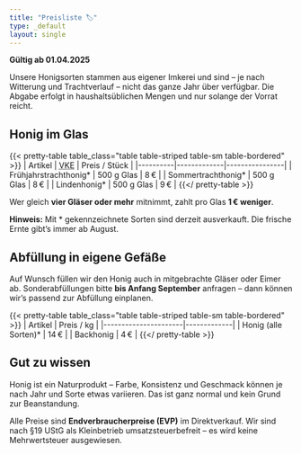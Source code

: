 ```yaml
---
title: "Preisliste 🏷️"
type: _default
layout: single
---
```


**Gültig ab 01.04.2025**

Unsere Honigsorten stammen aus eigener Imkerei und sind – je nach Witterung und Trachtverlauf – nicht das ganze Jahr über verfügbar.
Die Abgabe erfolgt in haushaltsüblichen Mengen und nur solange der Vorrat reicht.

## Honig im Glas

{{< pretty-table table_class="table table-striped table-sm table-bordered" >}}
| Artikel  | <acronym title="Verkaufseinheit">VKE</acronym> | Preis / Stück |
|----------|-------------|----------------|
| Frühjahrstrachthonig* | 500 g Glas | 8 € |
| Sommertrachthonig*     | 500 g Glas | 8 € |
| Lindenhonig*          | 500 g Glas | 9 € |
{{</ pretty-table >}}

Wer gleich **vier Gläser oder mehr** mitnimmt, zahlt pro Glas **1 € weniger**.

**Hinweis:** Mit * gekennzeichnete Sorten sind derzeit ausverkauft.
Die frische Ernte gibt’s immer ab August.

## Abfüllung in eigene Gefäße

Auf Wunsch füllen wir den Honig auch in mitgebrachte Gläser oder Eimer ab.
Sonderabfüllungen bitte **bis Anfang September** anfragen – dann können wir’s passend zur Abfüllung einplanen.

{{< pretty-table table_class="table table-striped table-sm table-bordered" >}}
| Artikel              | Preis / kg |
|----------------------|-------------|
| Honig (alle Sorten)* | 14 €        |
| Backhonig            | 4 €         |
{{</ pretty-table >}}

## Gut zu wissen

Honig ist ein Naturprodukt – Farbe, Konsistenz und Geschmack können je nach Jahr und Sorte etwas variieren. 
Das ist ganz normal und kein Grund zur Beanstandung.

Alle Preise sind **Endverbraucherpreise (EVP)** im Direktverkauf.
Wir sind nach §19 UStG als Kleinbetrieb umsatzsteuerbefreit – es wird keine Mehrwertsteuer ausgewiesen.
